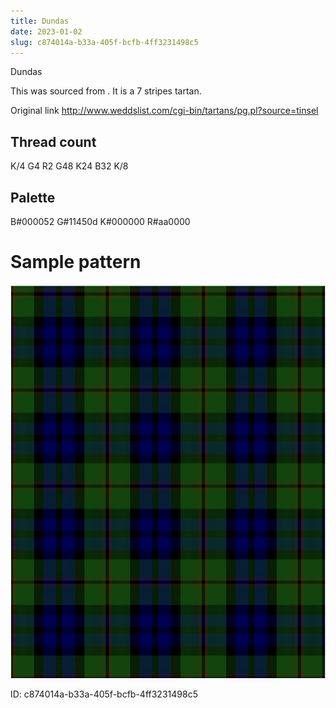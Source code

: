 ```yaml
---
title: Dundas
date: 2023-01-02
slug: c874014a-b33a-405f-bcfb-4ff3231498c5
---
```

Dundas

This was sourced from <no value>.  It is a 7 stripes tartan.

Original link http://www.weddslist.com/cgi-bin/tartans/pg.pl?source=tinsel

## Thread count
K/4 G4 R2 G48 K24 B32 K/8

## Palette
B#000052 G#11450d K#000000 R#aa0000

# Sample pattern

![Tartan detail](tartan.png "K/4 G4 R2 G48 K24 B32 K/8 tartan")

ID: c874014a-b33a-405f-bcfb-4ff3231498c5